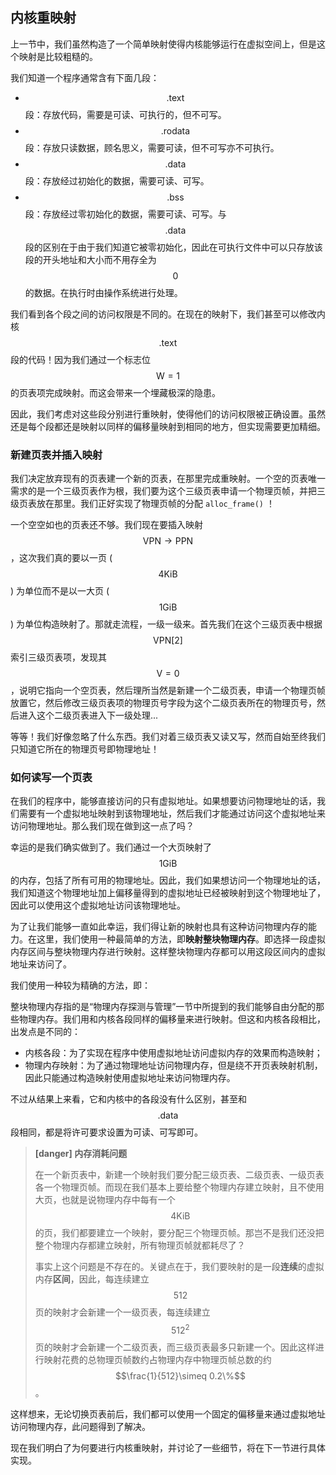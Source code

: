 ## 内核重映射

上一节中，我们虽然构造了一个简单映射使得内核能够运行在虚拟空间上，但是这个映射是比较粗糙的。

我们知道一个程序通常含有下面几段：

* $$\text{.text}$$ 段：存放代码，需要是可读、可执行的，但不可写。
* $$\text{.rodata}$$ 段：存放只读数据，顾名思义，需要可读，但不可写亦不可执行。
* $$\text{.data}$$ 段：存放经过初始化的数据，需要可读、可写。
* $$\text{.bss}$$ 段：存放经过零初始化的数据，需要可读、可写。与 $$\text{.data}$$ 段的区别在于由于我们知道它被零初始化，因此在可执行文件中可以只存放该段的开头地址和大小而不用存全为 $$0$$ 的数据。在执行时由操作系统进行处理。

我们看到各个段之间的访问权限是不同的。在现在的映射下，我们甚至可以修改内核 $$\text{.text}$$ 段的代码！因为我们通过一个标志位 $$\text{W}=1$$ 的页表项完成映射。而这会带来一个埋藏极深的隐患。

因此，我们考虑对这些段分别进行重映射，使得他们的访问权限被正确设置。虽然还是每个段都还是映射以同样的偏移量映射到相同的地方，但实现需要更加精细。

### 新建页表并插入映射

我们决定放弃现有的页表建一个新的页表，在那里完成重映射。一个空的页表唯一需求的是一个三级页表作为根，我们要为这个三级页表申请一个物理页帧，并把三级页表放在那里。我们正好实现了物理页帧的分配 ``alloc_frame()`` ！

一个空空如也的页表还不够。我们现在要插入映射 $$\text{VPN}\rightarrow\text{PPN}$$ ，这次我们真的要以一页 ($$4\text{KiB}$$) 为单位而不是以一大页 ($$1\text{GiB}$$) 为单位构造映射了。那就走流程，一级一级来。首先我们在这个三级页表中根据 $$\text{VPN}[2]$$ 索引三级页表项，发现其 $$\text{V}=0$$ ，说明它指向一个空页表，然后理所当然是新建一个二级页表，申请一个物理页帧放置它，然后修改三级页表项的物理页号字段为这个二级页表所在的物理页号，然后进入这个二级页表进入下一级处理...

等等！我们好像忽略了什么东西。我们对着三级页表又读又写，然而自始至终我们只知道它所在的物理页号即物理地址！

### 如何读写一个页表

在我们的程序中，能够直接访问的只有虚拟地址。如果想要访问物理地址的话，我们需要有一个虚拟地址映射到该物理地址，然后我们才能通过访问这个虚拟地址来访问物理地址。那么我们现在做到这一点了吗？

幸运的是我们确实做到了。我们通过一个大页映射了 $$1\text{GiB}$$ 的内存，包括了所有可用的物理地址。因此，我们如果想访问一个物理地址的话，我们知道这个物理地址加上偏移量得到的虚拟地址已经被映射到这个物理地址了，因此可以使用这个虚拟地址访问该物理地址。

为了让我们能够一直如此幸运，我们得让新的映射也具有这种访问物理内存的能力。在这里，我们使用一种最简单的方法，即**映射整块物理内存**。即选择一段虚拟内存区间与整块物理内存进行映射。这样整块物理内存都可以用这段区间内的虚拟地址来访问了。

我们使用一种较为精确的方法，即：

整块物理内存指的是“物理内存探测与管理”一节中所提到的我们能够自由分配的那些物理内存。我们用和内核各段同样的偏移量来进行映射。但这和内核各段相比，出发点是不同的：

* 内核各段：为了实现在程序中使用虚拟地址访问虚拟内存的效果而构造映射；
* 物理内存映射：为了通过物理地址访问物理内存，但是绕不开页表映射机制，因此只能通过构造映射使用虚拟地址来访问物理内存。

不过从结果上来看，它和内核中的各段没有什么区别，甚至和 $$\text{.data}$$ 段相同，都是将许可要求设置为可读、可写即可。

> **[danger] 内存消耗问题**
> 
> 在一个新页表中，新建一个映射我们要分配三级页表、二级页表、一级页表各一个物理页帧。而现在我们基本上要给整个物理内存建立映射，且不使用大页，也就是说物理内存中每有一个 $$4\text{KiB}$$ 的页，我们都要建立一个映射，要分配三个物理页帧。那岂不是我们还没把整个物理内存都建立映射，所有物理页帧就都耗尽了？
> 
> 事实上这个问题是不存在的。关键点在于，我们要映射的是一段**连续**的虚拟内存**区间**，因此，每连续建立 $$512$$ 页的映射才会新建一个一级页表，每连续建立 $$512^2$$ 页的映射才会新建一个二级页表，而三级页表最多只新建一个。因此这样进行映射花费的总物理页帧数约占物理内存中物理页帧总数的约 $$\frac{1}{512}\simeq 0.2\%$$ 。

这样想来，无论切换页表前后，我们都可以使用一个固定的偏移量来通过虚拟地址访问物理内存，此问题得到了解决。

现在我们明白了为何要进行内核重映射，并讨论了一些细节，将在下一节进行具体实现。